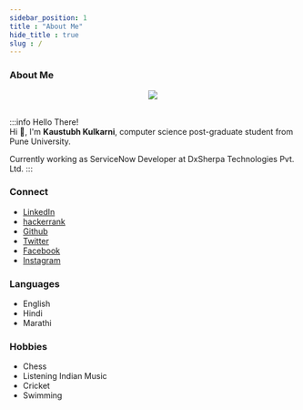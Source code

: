 ```yaml
---
sidebar_position: 1
title : "About Me"
hide_title : true
slug : /
---
```


### About Me

<div align="center">
  <img id="my-image" src="https://www.gravatar.com/avatar/b76fcfc82fc2e8fdc8075636f1735f61?s=200" />
</div>
<br />

:::info Hello There!  
Hi 👋, I'm  **Kaustubh Kulkarni**,  computer science post-graduate student from Pune University.

Currently working as ServiceNow Developer at DxSherpa Technologies Pvt. Ltd. 
:::


### Connect 



  * [LinkedIn](https://www.linkedin.com/in/kaustubhk24/)
  * [hackerrank](https://www.hackerrank.com/kaustubhk24/)
  * [Github](https://www.github.com/kaustubhk24/)
  * [Twitter](https://twitter.com/kaustubhk24)
  * [Facebook](https://facebook.com/kaustubhk24)
  * [Instagram](https://instagram.com/kaustubhk24)
    
### Languages
  * English
  * Hindi
  * Marathi
### Hobbies
  * Chess
  * Listening Indian Music
  * Cricket
  * Swimming